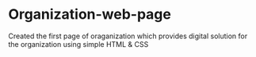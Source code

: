 # Organization-web-page
Created the first page of oraganization which provides digital solution for the organization using simple HTML &amp; CSS
